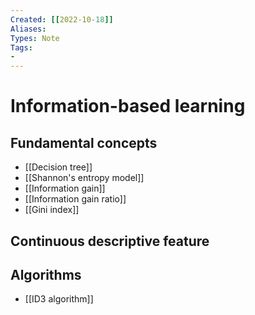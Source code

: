 ```yaml
---
Created: [[2022-10-18]]
Aliases: 
Types: Note
Tags: 
- 
---
```

# Information-based learning
## Fundamental concepts
- [[Decision tree]]
- [[Shannon's entropy model]]
- [[Information gain]]
- [[Information gain ratio]]
- [[Gini index]]
## Continuous descriptive feature

## Algorithms
- [[ID3 algorithm]]


